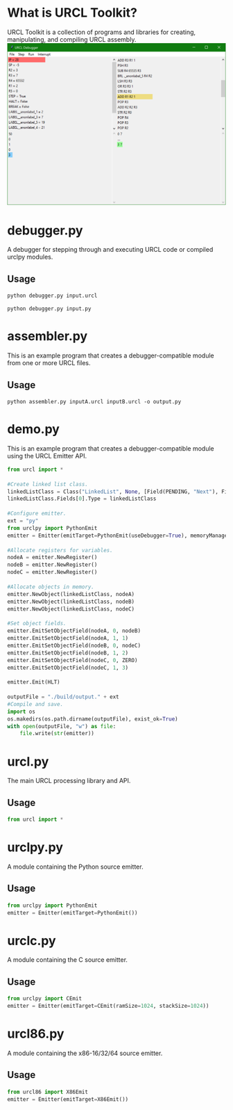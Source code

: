 # What is URCL Toolkit?
URCL Toolkit is a collection of programs and libraries for creating, manipulating, and compiling URCL assembly.
![The debugger.py user interface.](images/Debugger.png)
# debugger.py
A debugger for stepping through and executing URCL code or compiled urclpy modules.
## Usage
```
python debugger.py input.urcl
```
```
python debugger.py input.py
```
# assembler.py
This is an example program that creates a debugger-compatible module from one or more URCL files.
## Usage
```
python assembler.py inputA.urcl inputB.urcl -o output.py
```
# demo.py
This is an example program that creates a debugger-compatible module using the URCL Emitter API.
```py
from urcl import *

#Create linked list class.
linkedListClass = Class("LinkedList", None, [Field(PENDING, "Next"), Field(WORD, "Value")])
linkedListClass.Fields[0].Type = linkedListClass

#Configure emitter.
ext = "py"
from urclpy import PythonEmit
emitter = Emitter(emitTarget=PythonEmit(useDebugger=True), memoryManagerMaxAddress=65535, inlineMemoryManagement=False)

#Allocate registers for variables.
nodeA = emitter.NewRegister()
nodeB = emitter.NewRegister()
nodeC = emitter.NewRegister()

#Allocate objects in memory.
emitter.NewObject(linkedListClass, nodeA)
emitter.NewObject(linkedListClass, nodeB)
emitter.NewObject(linkedListClass, nodeC)

#Set object fields.
emitter.EmitSetObjectField(nodeA, 0, nodeB)
emitter.EmitSetObjectField(nodeA, 1, 1)
emitter.EmitSetObjectField(nodeB, 0, nodeC)
emitter.EmitSetObjectField(nodeB, 1, 2)
emitter.EmitSetObjectField(nodeC, 0, ZERO)
emitter.EmitSetObjectField(nodeC, 1, 3)

emitter.Emit(HLT)

outputFile = "./build/output." + ext
#Compile and save.
import os
os.makedirs(os.path.dirname(outputFile), exist_ok=True)
with open(outputFile, "w") as file:
    file.write(str(emitter))
```
# urcl.py
The main URCL processing library and API.
## Usage
```py
from urcl import *
```
# urclpy.py
A module containing the Python source emitter.
## Usage
```py
from urclpy import PythonEmit
emitter = Emitter(emitTarget=PythonEmit())
```
# urclc.py
A module containing the C source emitter.
## Usage
```py
from urclpy import CEmit
emitter = Emitter(emitTarget=CEmit(ramSize=1024, stackSize=1024))
```
# urcl86.py
A module containing the x86-16/32/64 source emitter.
## Usage
```py
from urcl86 import X86Emit
emitter = Emitter(emitTarget=X86Emit())
```